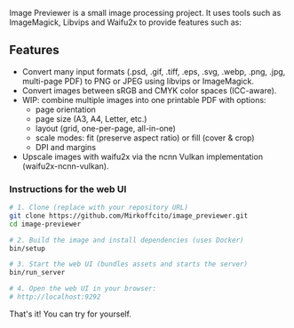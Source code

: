 Image Previewer is a small image processing project. It uses tools such as ImageMagick, Libvips and Waifu2x to provide features such as:

## Features

- Convert many input formats (.psd, .gif, .tiff, .eps, .svg, .webp, .png, .jpg, multi-page PDF) to PNG or JPEG using libvips or ImageMagick.
- Convert images between sRGB and CMYK color spaces (ICC-aware).
- WIP: combine multiple images into one printable PDF with options:
  - page orientation
  - page size (A3, A4, Letter, etc.)
  - layout (grid, one-per-page, all-in-one)
  - scale modes: fit (preserve aspect ratio) or fill (cover & crop)
  - DPI and margins
- Upscale images with waifu2x via the ncnn Vulkan implementation (waifu2x-ncnn-vulkan).

### Instructions for the web UI

```bash
# 1. Clone (replace with your repository URL)
git clone https://github.com/Mirkoffcito/image_previewer.git
cd image-previewer

# 2. Build the image and install dependencies (uses Docker)
bin/setup

# 3. Start the web UI (bundles assets and starts the server)
bin/run_server

# 4. Open the web UI in your browser:
# http://localhost:9292
```
That's it! You can try for yourself.
